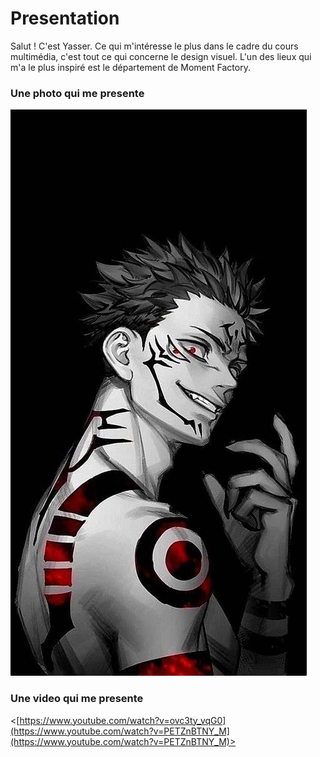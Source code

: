 # Presentation
Salut ! C'est Yasser. Ce qui m'intéresse le plus dans le cadre du cours multimédia, c'est tout ce qui concerne le design visuel. L'un des lieux qui m'a le plus inspiré est le département de Moment Factory.

### Une photo qui me presente
![photo](OIP.jfif)

### Une video qui me presente
<[https://www.youtube.com/watch?v=ovc3ty_vqG0](https://www.youtube.com/watch?v=PETZnBTNY_M](https://www.youtube.com/watch?v=PETZnBTNY_M)>

